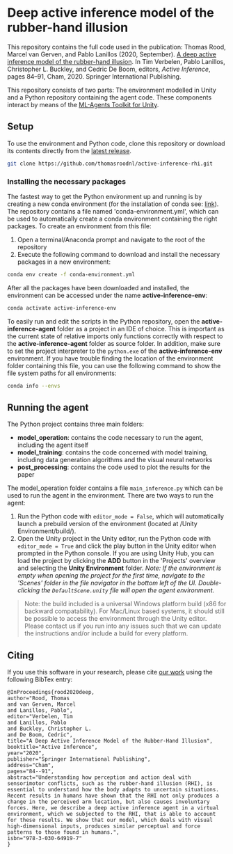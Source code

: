 # Deep active inference model of the rubber-hand illusion

This repository contains the full code used in the publication: Thomas Rood, Marcel van Gerven, and Pablo Lanillos (2020, September). [A deep active inference model of the rubber-hand illusion](https://doi.org/10.1007/978-3-030-64919-7_10). In Tim Verbelen, Pablo Lanillos,  Christopher L. Buckley, and Cedric De Boom, editors, *Active Inference*, pages 84–91, Cham, 2020. Springer International Publishing. 

This repository consists of two parts: The environment modelled in Unity and a Python repository containing the agent code. These components interact by means of the [ML-Agents Toolkit for Unity](https://github.com/Unity-Technologies/ml-agents).


## Setup
To use the environment and Python code, clone this repository or download its contents directly from the [latest release](https://github.com/thomasroodnl/active-inference-rhi/releases/tag/v1.0). 
```sh
git clone https://github.com/thomasroodnl/active-inference-rhi.git
```
### Installing the necessary packages
The fastest way to get the Python environment up and running is by creating a new conda environment (for the installation of conda see: [link](https://conda.io/projects/conda/en/latest/user-guide/install/index.html)). The repository contains a file named 'conda-environment.yml', which can be used to automatically create a conda environment containing the right packages. To create an environment from this file:
1. Open a terminal/Anaconda prompt and navigate to the root of the repository
2. Execute the following command to download and install the necessary packages in a new environment:
```sh
conda env create -f conda-environment.yml
```
After all the packages have been downloaded and installed, the environment can be accessed under the name **active-inference-env**:
```sh
conda activate active-inference-env
```
To easily run and edit the scripts in the Python repository, open the **active-inference-agent** folder as a project in an IDE of choice. This is important as the current state of relative imports only functions correctly with respect to the **active-inference-agent** folder as source folder. In addition, make sure to set the project interpreter to the `python.exe` of the **active-inference-env** environment. If you have trouble finding the location of the environment folder containing this file, you can use the following command to show the file system paths for all environments:
```sh
conda info --envs
```


## Running the agent
The Python project contains three main folders:
* **model_operation**: contains the code necessary to run the agent, including the agent itself
* **model_training**: contains the code concerned with model training, including data generation algorithms and the visual neural networks
* **post_processing**: contains the code used to plot the results for the paper


The model_operation folder contains a file `main_inference.py` which can be used to run the agent in the environment. There are two ways to run the agent:
1. Run the Python code with `editor_mode = False`, which will automatically launch a prebuild version of the environment (located at /Unity Environment/build/).
2. Open the Unity project in the Unity editor, run the Python code with `editor_mode = True` and click the play button in the Unity editor when prompted in the Python console. If you are using Unity Hub, you can load the project by clicking the **ADD** button in the 'Projects' overview and selecting the **Unity Environment** folder. *Note: If the environment is empty when opening the project for the first time, navigate to the 'Scenes' folder in the file navigator in the bottom left of the UI. Double-clicking the `DefaultScene.unity` file will open the agent environment.*
> Note: the build included is a universal Windows platform build (x86 for backward compatability). For Mac/Linux based systems, it should still be possible to access the environment through the Unity editor. Please contact us if you run into any issues such that we can update the instructions and/or include a build for every platform.  

## Citing
If you use this software in your research, please cite [our work](https://doi.org/10.1007/978-3-030-64919-7_10) using the following BibTex entry:
```
@InProceedings{rood2020deep,
author="Rood, Thomas
and van Gerven, Marcel
and Lanillos, Pablo",
editor="Verbelen, Tim
and Lanillos, Pablo
and Buckley, Christopher L.
and De Boom, Cedric",
title="A Deep Active Inference Model of the Rubber-Hand Illusion",
booktitle="Active Inference",
year="2020",
publisher="Springer International Publishing",
address="Cham",
pages="84--91",
abstract="Understanding how perception and action deal with sensorimotor conflicts, such as the rubber-hand illusion (RHI), is essential to understand how the body adapts to uncertain situations. Recent results in humans have shown that the RHI not only produces a change in the perceived arm location, but also causes involuntary forces. Here, we describe a deep active inference agent in a virtual environment, which we subjected to the RHI, that is able to account for these results. We show that our model, which deals with visual high-dimensional inputs, produces similar perceptual and force patterns to those found in humans.",
isbn="978-3-030-64919-7"
}
```
